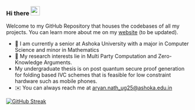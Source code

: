 ### Hi there <img src="https://media.giphy.com/media/hvRJCLFzcasrR4ia7z/giphy.gif" width="25px">

<!--
**niranjanrajesh02/niranjanrajesh02** is a ✨ _special_ ✨ repository because its `README.md` (this file) appears on your GitHub profile.

Here are some ideas to get you started:

- 🔭 I’m currently working on ...
- 🌱 I’m currently learning ...
- 👯 I’m looking to collaborate on ...
- 🤔 I’m looking for help with ...
- 💬 Ask me about ...
- 📫 How to reach me: ...
- 😄 Pronouns: ...
- ⚡ Fun fact: ...
-->

Welcome to my GitHub Repository that houses the codebases of all my projects. You can learn more about me on my [website](https://natharyan.github.io/) (to be updated).

- 🏫 I am currently a senior at Ashoka University with a major in Computer Science and minor in Mathematics
- 🔭 My research interests lie in Multi Party Computation and Zero-Knowledge Arguments.
- My undergraduate thesis is on post quantum secure proof generation for folding based IVC schemes that is feasible for low constraint hardware such as mobile phones.
- ✉️ You can always reach me at <aryan.nath_ug25@ashoka.edu.in>

[![GitHub Streak](https://github-readme-streak-stats.herokuapp.com?user=natharyan&theme=dark&border_radius=5&date_format=M%20j%5B%2C%20Y%5D)](https://git.io/streak-stats)
